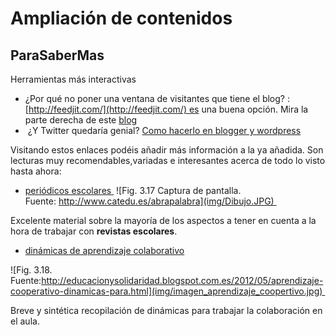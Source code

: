 
# Ampliación de contenidos

## ParaSaberMas

Herramientas más interactivas

- ¿Por qué no poner una ventana de visitantes que tiene el blog? : [http://feedjit.com/](http://feedjit.com/) es una buena opción. Mira la parte derecha de este [blog](http://arablogs.catedu.es/blog.php?id_blog=1312)
-  ¿Y Twitter quedaría genial? [Como hacerlo en blogger y wordpress](https://lnarueda.wordpress.com/2013/10/07/como-anadir-tu-perfil-de-twitter-a-tu-blog-de-blogger-y-wordpress-actualizado/)

Visitando estos enlaces podéis añadir más información a la ya añadida. Son lecturas muy recomendables,variadas e interesantes acerca de todo lo visto hasta ahora:

- [periódicos escolares ](http://www.catedu.es/abrapalabra/index.php?option=com_content&amp;view=article&amp;id=192&amp;Itemid=271)
![Fig. 3.17 Captura de pantalla. Fuente: http://www.catedu.es/abrapalabra](img/Dibujo.JPG) 

Excelente material sobre la mayoría de los aspectos a tener en cuenta a la hora de trabajar con **revistas escolares**.

- [dinámicas de aprendizaje colaborativo](http://ineverycrea.net/comunidad/ineverycrea/recurso/dinamicas-de-trabajo-colaborativo-en-el-aula/5f4a18cf-4abd-40f1-baeb-69d0a718c196)

![Fig. 3.18. Fuente:http://educacionysolidaridad.blogspot.com.es/2012/05/aprendizaje-cooperativo-dinamicas-para.html](img/imagen_aprendizaje_coopertivo.jpg) 

Breve y sintética recopilación de dinámicas para trabajar la colaboración en el aula. 

